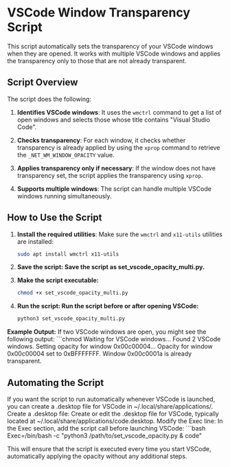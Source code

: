 # VSCode Window Transparency Script

This script automatically sets the transparency of your VSCode windows when they are opened. It works with multiple VSCode windows and applies the transparency only to those that are not already transparent.

## Script Overview

The script does the following:
1. **Identifies VSCode windows**:
   It uses the `wmctrl` command to get a list of open windows and selects those whose title contains "Visual Studio Code".
   
2. **Checks transparency**:
   For each window, it checks whether transparency is already applied by using the `xprop` command to retrieve the `_NET_WM_WINDOW_OPACITY` value.

3. **Applies transparency only if necessary**:
   If the window does not have transparency set, the script applies the transparency using `xprop`.

4. **Supports multiple windows**:
   The script can handle multiple VSCode windows running simultaneously.

## How to Use the Script

1. **Install the required utilities**:
   Make sure the `wmctrl` and `x11-utils` utilities are installed:
   ```bash
   sudo apt install wmctrl x11-utils

2. **Save the script: Save the script as set_vscode_opacity_multi.py.**

3. **Make the script executable:**
    ```bash
    chmod +x set_vscode_opacity_multi.py

4. **Run the script: Run the script before or after opening VSCode:**
    ```bash
    python3 set_vscode_opacity_multi.py

**Example Output:**
If two VSCode windows are open, you might see the following output:
    ```chmod
    Waiting for VSCode windows...
    Found 2 VSCode windows.
    Setting opacity for window 0x00c00004...
    Opacity for window 0x00c00004 set to 0xBFFFFFFF.
    Window 0x00c0001a is already transparent.

## Automating the Script

If you want the script to run automatically whenever VSCode is launched, you can create a .desktop file for VSCode in ~/.local/share/applications/.
Create a .desktop file: Create or edit the .desktop file for VSCode, typically located at ~/.local/share/applications/code.desktop.
Modify the Exec line: In the Exec section, add the script call before launching VSCode:
    ```bash
    Exec=/bin/bash -c "python3 /path/to/set_vscode_opacity.py & code"

This will ensure that the script is executed every time you start VSCode, automatically applying the opacity without any additional steps.